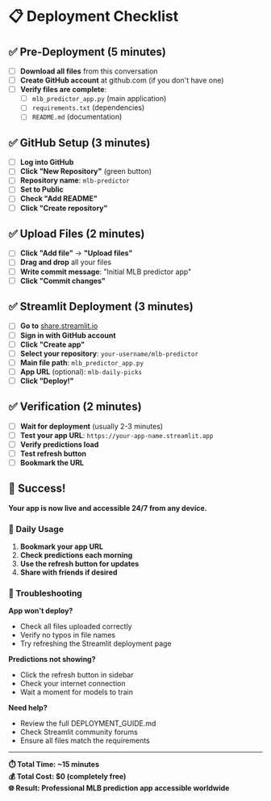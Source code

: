 # 📋 Deployment Checklist

## ✅ Pre-Deployment (5 minutes)

- [ ] **Download all files** from this conversation
- [ ] **Create GitHub account** at github.com (if you don't have one)
- [ ] **Verify files are complete**:
  - [ ] `mlb_predictor_app.py` (main application)
  - [ ] `requirements.txt` (dependencies)
  - [ ] `README.md` (documentation)

## ✅ GitHub Setup (3 minutes)

- [ ] **Log into GitHub**
- [ ] **Click "New Repository"** (green button)
- [ ] **Repository name**: `mlb-predictor`
- [ ] **Set to Public**
- [ ] **Check "Add README"**
- [ ] **Click "Create repository"**

## ✅ Upload Files (2 minutes)

- [ ] **Click "Add file"** → **"Upload files"**
- [ ] **Drag and drop** all your files
- [ ] **Write commit message**: "Initial MLB predictor app"
- [ ] **Click "Commit changes"**

## ✅ Streamlit Deployment (3 minutes)

- [ ] **Go to** [share.streamlit.io](https://share.streamlit.io)
- [ ] **Sign in with GitHub account**
- [ ] **Click "Create app"**
- [ ] **Select your repository**: `your-username/mlb-predictor`
- [ ] **Main file path**: `mlb_predictor_app.py`
- [ ] **App URL** (optional): `mlb-daily-picks`
- [ ] **Click "Deploy!"**

## ✅ Verification (2 minutes)

- [ ] **Wait for deployment** (usually 2-3 minutes)
- [ ] **Test your app URL**: `https://your-app-name.streamlit.app`
- [ ] **Verify predictions load**
- [ ] **Test refresh button**
- [ ] **Bookmark the URL**

## 🎉 Success! 

**Your app is now live and accessible 24/7 from any device.**

### 📱 Daily Usage

1. **Bookmark your app URL**
2. **Check predictions each morning**
3. **Use the refresh button for updates**
4. **Share with friends if desired**

### 🔧 Troubleshooting

**App won't deploy?**
- Check all files uploaded correctly
- Verify no typos in file names
- Try refreshing the Streamlit deployment page

**Predictions not showing?**
- Click the refresh button in sidebar
- Check your internet connection
- Wait a moment for models to train

**Need help?**
- Review the full DEPLOYMENT_GUIDE.md
- Check Streamlit community forums
- Ensure all files match the requirements

---

**⏱️ Total Time: ~15 minutes**  
**💰 Total Cost: $0 (completely free)**  
**🌐 Result: Professional MLB prediction app accessible worldwide**